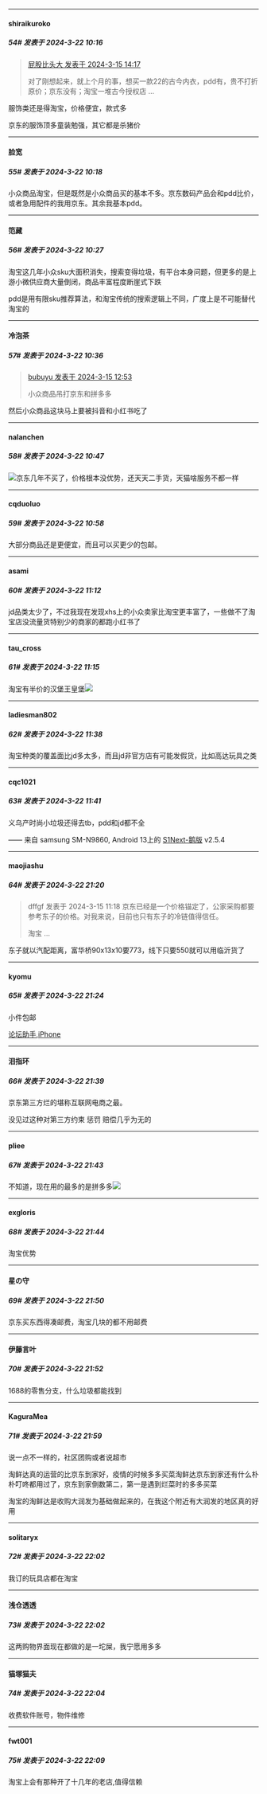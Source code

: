 ﻿
*****

####  shiraikuroko  
##### 54#       发表于 2024-3-22 10:16

<blockquote><a href="httphttps://bbs.saraba1st.com/2b/forum.php?mod=redirect&amp;goto=findpost&amp;pid=64262556&amp;ptid=2175609" target="_blank">屁股比头大 发表于 2024-3-15 14:17</a>

对了刚想起来，就上个月的事，想买一款22的古今内衣，pdd有，贵不打折原价；京东没有；淘宝一堆古今授权店 ...</blockquote>
服饰类还是得淘宝，价格便宜，款式多

京东的服饰顶多童装勉强，其它都是杀猪价

*****

####  脸宽  
##### 55#       发表于 2024-3-22 10:18

小众商品淘宝，但是既然是小众商品买的基本不多。京东数码产品会和pdd比价，或者急用配件的我用京东。其余我基本pdd。


*****

####  笵藏  
##### 56#       发表于 2024-3-22 10:27

淘宝这几年小众sku大面积消失，搜索变得垃圾，有平台本身问题，但更多的是上游小微供应商大量倒闭，商品丰富程度断崖式下跌

pdd是用有限sku推荐算法，和淘宝传统的搜索逻辑上不同，广度上是不可能替代淘宝的


*****

####  冷泡茶  
##### 57#       发表于 2024-3-22 10:36

<blockquote><a href="httphttps://bbs.saraba1st.com/2b/forum.php?mod=redirect&amp;goto=findpost&amp;pid=64261839&amp;ptid=2175609" target="_blank">bubuyu 发表于 2024-3-15 12:53</a>

小众商品吊打京东和拼多多</blockquote>
然后小众商品这块马上要被抖音和小红书吃了


*****

####  nalanchen  
##### 58#       发表于 2024-3-22 10:47

<img src="https://static.saraba1st.com/image/smiley/face2017/001.png" referrerpolicy="no-referrer">京东几年不买了，价格根本没优势，还天天二手货，天猫啥服务不都一样


*****

####  cqduoluo  
##### 59#       发表于 2024-3-22 10:58

大部分商品还是更便宜，而且可以买更少的包邮。


*****

####  asami  
##### 60#       发表于 2024-3-22 11:12

jd品类太少了，不过我现在发现xhs上的小众卖家比淘宝更丰富了，一些做不了淘宝店没流量货特别少的商家的都跑小红书了


*****

####  tau_cross  
##### 61#       发表于 2024-3-22 11:15

淘宝有半价的汉堡王皇堡<img src="https://static.saraba1st.com/image/smiley/face2017/061.gif" referrerpolicy="no-referrer">


*****

####  ladiesman802  
##### 62#       发表于 2024-3-22 11:38

淘宝种类的覆盖面比jd多太多，而且jd非官方店有可能发假货，比如高达玩具之类


*****

####  cqc1021  
##### 63#       发表于 2024-3-22 11:41

义乌产时尚小垃圾还得去tb，pdd和jd都不全

—— 来自 samsung SM-N9860, Android 13上的 [S1Next-鹅版](https://github.com/ykrank/S1-Next/releases) v2.5.4


*****

####  maojiashu  
##### 64#       发表于 2024-3-22 21:20

<blockquote>dffgf 发表于 2024-3-15 11:18
京东已经是一个价格锚定了，公家采购都要参考东子的价格。对我来说，目前也只有东子的冷链值得信任。

淘宝 ...</blockquote>
东子就以汽配距离，富华桥90x13x10要773，线下只要550就可以用临沂货了


*****

####  kyomu  
##### 65#       发表于 2024-3-22 21:24

小件包邮

[论坛助手,iPhone](https://bbs.saraba1st.com/2b/forum.php?mod=viewthread&amp;tid=2029836)


*****

####  泪指环  
##### 66#       发表于 2024-3-22 21:39

京东第三方烂的堪称互联网电商之最。

没见过这种对第三方约束 惩罚 赔偿几乎为无的


*****

####  pliee  
##### 67#       发表于 2024-3-22 21:43

不知道，现在用的最多的是拼多多<img src="https://static.saraba1st.com/image/smiley/face2017/067.png" referrerpolicy="no-referrer">

*****

####  exgloris  
##### 68#       发表于 2024-3-22 21:44

淘宝优势


*****

####  星の守  
##### 69#       发表于 2024-3-22 21:50

京东买东西得凑邮费，淘宝几块的都不用邮费


*****

####  伊藤言叶  
##### 70#       发表于 2024-3-22 21:52

1688的零售分支，什么垃圾都能找到


*****

####  KaguraMea  
##### 71#       发表于 2024-3-22 21:59

说一点不一样的，社区团购或者说超市

淘鲜达真的运营的比京东到家好，疫情的时候多多买菜淘鲜达京东到家还有什么朴朴叮咚都用过了，京东到家倒数第二，第一是遇到烂菜时的多多买菜

淘宝的淘鲜达是收购大润发为基础做起来的，在我这个附近有大润发的地区真的好用

*****

####  solitaryx  
##### 72#       发表于 2024-3-22 22:02

我订的玩具店都在淘宝

*****

####  浅仓透透  
##### 73#       发表于 2024-3-22 22:02

这两购物界面现在都做的是一坨屎，我宁愿用多多

*****

####  猫塚猫夫  
##### 74#       发表于 2024-3-22 22:04

收费软件账号，物件维修


*****

####  fwt001  
##### 75#       发表于 2024-3-22 22:09

淘宝上会有那种开了十几年的老店,值得信赖


